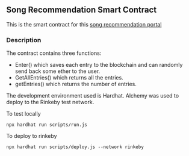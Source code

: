 
## Song Recommendation Smart Contract

This is the smart contract for this [song recommendation portal](https://github.com/samanbodla/song-rec-portal)

### Description
The contract contains three functions:
 - Enter() which saves each entry to the blockchain and can randomly send back some ether to the user.
 - GetAllEntries() which returns all the entries.
 - getEntries() which returns the number of entries.
 
 The development environment used is Hardhat. Alchemy was used to deploy to the Rinkeby test network. 


To test locally
```
npx hardhat run scripts/run.js
```
To deploy to rinkeby
```
npx hardhat run scripts/deploy.js --network rinkeby
```
